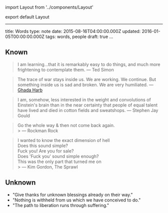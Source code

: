 import Layout from '../components/Layout'

export default Layout

---

title: Words
type: note
date: 2015-08-16T04:00:00.000Z
updated: 2016-01-05T00:00:00.000Z
tags: words, people
draft: true
...

## Known

> I am learning...that it is remarkably easy to do things, and much more
> frightening to contemplate them.
> &mdash; Ted Simon

> The trace of war stays inside us. We are working. We continue. But something
> inside us is sad and broken. We are very humiliated.
> &mdash; [Ghada Harb](https://mobile.nytimes.com/2017/11/21/world/middleeast/syria-damascus-war.html)

> I am, somehow, less interested in the weight and convolutions of Einstein's
> brain than in the near certainty that people of equal talent have lived and
> died in cotton fields and sweatshops.
> &mdash; Stephen Jay Gould

> Go the whole way & then not come back again.<br> > &mdash; Rockman Rock

> I wanted to know the exact dimension of hell<br>
> Does this sound simple?<br>
> Fuck you! Are you for sale?<br>
> Does 'Fuck you' sound simple enough?<br>
> This was the only part that turned me on<br> > &mdash; Kim Gordon, The Sprawl

## Unknown

- "Give thanks for unknown blessings already on their way."
- "Nothing is withheld from us which we have conceived to do."
- "The path to liberation runs through suffering."
